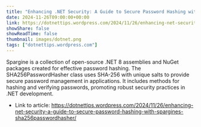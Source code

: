 ```yaml
---
title: "Enhancing .NET Security: A Guide to Secure Password Hashing with Spargine’s SHA256PasswordHasher"
date: 2024-11-26T09:00:00+00:00
link: https://dotnettips.wordpress.com/2024/11/26/enhancing-net-security-a-guide-to-secure-password-hashing-with-spargines-sha256passwordhasher/
showShare: false
showReadTime: false
thumbnail: images/dotnet.png
tags: ["dotnettips.wordpress.com"]
---
```

Spargine is a collection of open-source .NET 8 assemblies and NuGet packages created for effective password hashing. The SHA256PasswordHasher class uses SHA-256 with unique salts to provide secure password management in applications. It includes methods for hashing and verifying passwords, promoting robust security practices in .NET development.

- Link to article: https://dotnettips.wordpress.com/2024/11/26/enhancing-net-security-a-guide-to-secure-password-hashing-with-spargines-sha256passwordhasher/